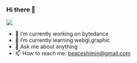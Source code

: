 ### Hi there 👋

![](https://github-readme-stats.vercel.app/api?username=beace&theme=dark)

- 🔭 I’m currently working on bytedance
- 🌱 I’m currently learning webgl,graphic
- 💬 Ask me about anything
- 📫 How to reach me: beaceshimin@gmail.com

